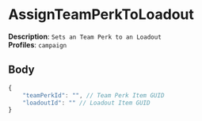 # AssignTeamPerkToLoadout

**Description**: `Sets an Team Perk to an Loadout` \
**Profiles**: `campaign`

## Body

```js
{
    "teamPerkId": "", // Team Perk Item GUID
    "loadoutId": "" // Loadout Item GUID
}
```
